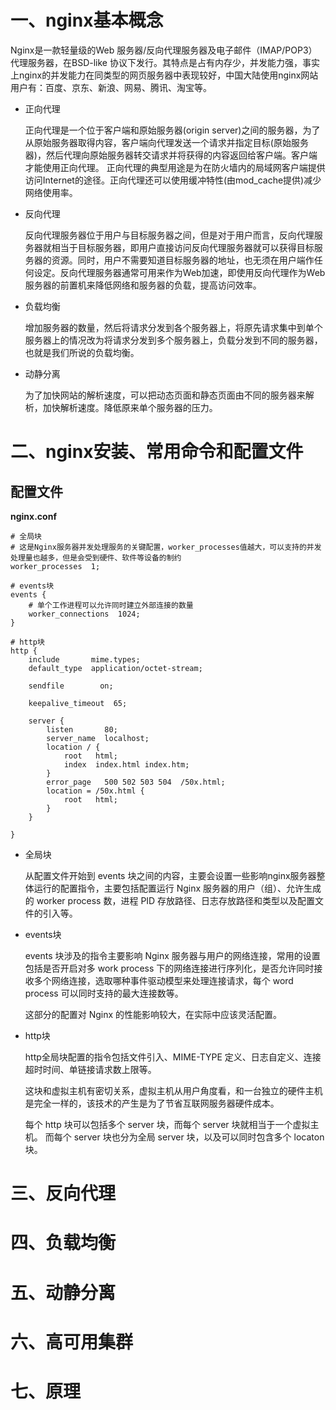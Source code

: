 # 一、nginx基本概念

Nginx是一款轻量级的Web 服务器/反向代理服务器及电子邮件（IMAP/POP3）代理服务器，在BSD-like 协议下发行。其特点是占有内存少，并发能力强，事实上nginx的并发能力在同类型的网页服务器中表现较好，中国大陆使用nginx网站用户有：百度、京东、新浪、网易、腾讯、淘宝等。

- 正向代理

  正向代理是一个位于客户端和原始服务器(origin server)之间的服务器，为了从原始服务器取得内容，客户端向代理发送一个请求并指定目标(原始服务器)，然后代理向原始服务器转交请求并将获得的内容返回给客户端。客户端才能使用正向代理。
  正向代理的典型用途是为在防火墙内的局域网客户端提供访问Internet的途径。正向代理还可以使用缓冲特性(由mod_cache提供)减少网络使用率。

- 反向代理

  反向代理服务器位于用户与目标服务器之间，但是对于用户而言，反向代理服务器就相当于目标服务器，即用户直接访问反向代理服务器就可以获得目标服务器的资源。同时，用户不需要知道目标服务器的地址，也无须在用户端作任何设定。反向代理服务器通常可用来作为Web加速，即使用反向代理作为Web服务器的前置机来降低网络和服务器的负载，提高访问效率。

- 负载均衡

  增加服务器的数量，然后将请求分发到各个服务器上，将原先请求集中到单个服务器上的情况改为将请求分发到多个服务器上，负载分发到不同的服务器，也就是我们所说的负载均衡。

- 动静分离

  为了加快网站的解析速度，可以把动态页面和静态页面由不同的服务器来解析，加快解析速度。降低原来单个服务器的压力。

# 二、nginx安装、常用命令和配置文件



## 配置文件

**nginx.conf**

```
# 全局块
# 这是Nginx服务器并发处理服务的关键配置，worker_processes值越大，可以支持的并发处理量也越多，但是会受到硬件、软件等设备的制约
worker_processes  1;

# events块
events {
	# 单个工作进程可以允许同时建立外部连接的数量
    worker_connections  1024;
}

# http块
http {
    include       mime.types;
    default_type  application/octet-stream;

    sendfile        on;

    keepalive_timeout  65;

    server {
        listen       80;
        server_name  localhost;
        location / {
            root   html;
            index  index.html index.htm;
        }
        error_page   500 502 503 504  /50x.html;
        location = /50x.html {
            root   html;
        }
    }
    
}
```

- 全局块

  从配置文件开始到 events 块之间的内容，主要会设置一些影响nginx服务器整体运行的配置指令，主要包括配置运行 Nginx 服务器的用户（组）、允许生成的 worker process 数，进程 PID 存放路径、日志存放路径和类型以及配置文件的引入等。

- events块

  events 块涉及的指令主要影响 Nginx 服务器与用户的网络连接，常用的设置包括是否开启对多 work process 下的网络连接进行序列化，是否允许同时接收多个网络连接，选取哪种事件驱动模型来处理连接请求，每个 word process 可以同时支持的最大连接数等。

  这部分的配置对 Nginx 的性能影响较大，在实际中应该灵活配置。

- http块

  http全局块配置的指令包括文件引入、MIME-TYPE 定义、日志自定义、连接超时时间、单链接请求数上限等。

  这块和虚拟主机有密切关系，虚拟主机从用户角度看，和一台独立的硬件主机是完全一样的，该技术的产生是为了节省互联网服务器硬件成本。 

  每个 http 块可以包括多个 server 块，而每个 server 块就相当于一个虚拟主机。 而每个 server 块也分为全局 server 块，以及可以同时包含多个 locaton 块。

# 三、反向代理



# 四、负载均衡



# 五、动静分离



# 六、高可用集群



# 七、原理

